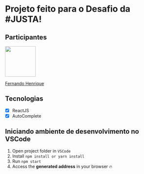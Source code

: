 # Projeto feito para o Desafio da #JUSTA! 


## Participantes

[<img src="https://avatars1.githubusercontent.com/u/68034298?s=460&u=e740c043521aa42a70260b6bd717dadd11df8623&v=4" width="100px;"/>](https://github.com/zumbizar)

[Fernando Henrique](https://github.com/zumbizar)

## Tecnologias

- [x] ReactJS
- [x] AutoComplete

## Iniciando ambiente de desenvolvimento no VSCode

1. Open project folder in `VSCode`
2. Install `npm install or yarn install`
3. Run `npm start`
4. Access the **generated address** in your browser :fire:

